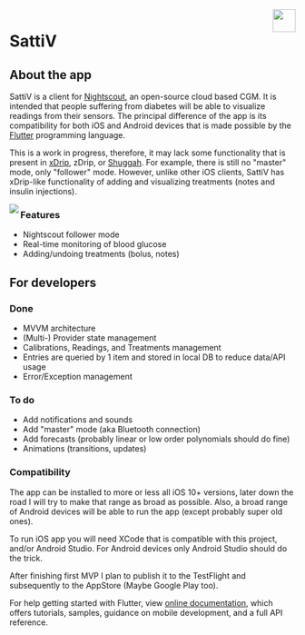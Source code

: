 <img align="right" height=40 src="assets/misc/logo2.png">

# SattiV

## About the app

SattiV is a client for [Nightscout](http://nightscout.github.io), an open-source cloud based CGM.
It is intended that people suffering from diabetes will be able to visualize readings from their
sensors. The principal difference of the app is its compatibility for both iOS and Android devices
that is made possible by the [Flutter](https://flutter.dev) programming language.

This is a work in progress, therefore, it may lack some functionality that is present in
[xDrip](https://github.com/NightscoutFoundation/xDrip), zDrip, or
[Shuggah](https://apps.apple.com/sa/app/shuggah/id1586789452). For example, there is still no
"master" mode, only "follower" mode. However, unlike other iOS clients, SattiV has xDrip-like
functionality of  adding and visualizing treatments (notes and insulin injections).

<img align="left" src="assets/readme_images/img1.png">


### Features
* Nightscout follower mode
* Real-time monitoring of blood glucose
* Adding/undoing treatments (bolus, notes)

## For developers
### Done
* MVVM architecture
* (Multi-) Provider state management
* Calibrations, Readings, and Treatments management
* Entries are queried by 1 item and stored in local DB to reduce data/API usage
* Error/Exception management

### To do
* Add notifications and sounds
* Add "master" mode (aka Bluetooth connection)
* Add forecasts (probably linear or low order polynomials should do fine)
* Animations (transitions, updates)

### Compatibility

The app can be installed to more or less all iOS 10+ versions, later down the road I will try to make
that range as broad as possible. Also, a broad range of Android devices will be able to run the app
(except probably super old ones).

To run iOS app you will need XCode that is compatible with this project, and/or Android Studio. For
Android devices only Android Studio should do the trick.

After finishing first MVP I plan to publish it to the TestFlight and subsequently to the AppStore (Maybe Google Play too). 

For help getting started with Flutter, view
[online documentation](https://flutter.dev/docs), which offers tutorials,
samples, guidance on mobile development, and a full API reference.
